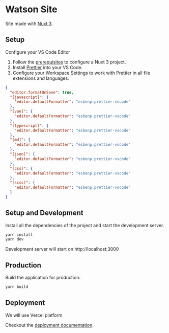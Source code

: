 # Watson Site

Site made with [Nuxt 3](https://v3.nuxtjs.org).

## Setup

Configure your VS Code Editor

1. Follow the [prerequisites](https://v3.nuxtjs.org/getting-started/introduction#prerequisites) to configure a Nuxt 3 project.
2. Install [Prettier](https://marketplace.visualstudio.com/items?itemName=esbenp.prettier-vscode) into your VS Code.
3. Configure your Workspace Settings to work with Prettier in all file extensions and languages.

```json
{
  "editor.formatOnSave": true,
  "[javascript]": {
    "editor.defaultFormatter": "esbenp.prettier-vscode"
  },
  "[vue]": {
    "editor.defaultFormatter": "esbenp.prettier-vscode"
  },
  "[typescript]": {
    "editor.defaultFormatter": "esbenp.prettier-vscode"
  },
  "[md]": {
    "editor.defaultFormatter": "esbenp.prettier-vscode"
  },
  "[json]": {
    "editor.defaultFormatter": "esbenp.prettier-vscode"
  },
  "[css]": {
    "editor.defaultFormatter": "esbenp.prettier-vscode"
  },
  "[scss]": {
    "editor.defaultFormatter": "esbenp.prettier-vscode"
  }
}
```

## Setup and Development

Install all the dependencies of the project and start the development server.

```bash
yarn install
yarn dev
```

Development server will start on http://localhost:3000

## Production

Build the application for production:

```bash
yarn build
```

## Deployment

We will use Vercel platform

Checkout the [deployment documentation](https://v3.nuxtjs.org/docs/deployment).
